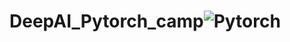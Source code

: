 # DeepAI_Pytorch_camp![Pytorch](/Users/jianhuama/Dropbox/deepshareAI/DeepAI_Pytorch_camp/Pytorch.png)

